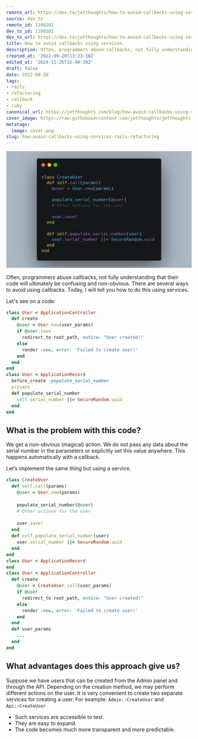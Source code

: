 ```yaml
---
remote_url: https://dev.to/jetthoughts/how-to-avoid-callbacks-using-services-p7l
source: dev_to
remote_id: 1198201
dev_to_id: 1198201
dev_to_url: https://dev.to/jetthoughts/how-to-avoid-callbacks-using-services-p7l
title: How to avoid callbacks using services.
description: Often, programmers abuse callbacks, not fully understanding that their code will ultimately be...
created_at: '2022-09-20T13:23:18Z'
edited_at: '2024-11-25T15:40:39Z'
draft: false
date: 2022-09-20
tags:
- rails
- refactoring
- callback
- ruby
canonical_url: https://jetthoughts.com/blog/how-avoid-callbacks-using-services-rails-refactoring/
cover_image: https://raw.githubusercontent.com/jetthoughts/jetthoughts.github.io/master/content/blog/how-avoid-callbacks-using-services-rails-refactoring/cover.png
metatags:
  image: cover.png
slug: how-avoid-callbacks-using-services-rails-refactoring
---
```

![example code for using service](file_0.png)

Often, programmers abuse callbacks, not fully understanding that their code will ultimately be confusing and non-obvious. There are several ways to avoid using callbacks. Today, I will tell you how to do this using services.

Let's see on a code:

```ruby
class User < ApplicationController
  def create
    @user = User.new(user_params)
    if @user.save
      redirect_to root_path, notice: "User created!"
    else   
      render :new, error: 'Failed to create user!'
    end
  end
end
class User < ApplicationRecord
  before_create :populate_serial_number
  private
  def populate_serial_number
    self.serial_number ||= SecureRandom.uuid
  end
end
```

## What is the problem with this code?

We get a non-obvious (magical) action. We do not pass any data about the serial number in the parameters or explicitly set this value anywhere. This happens automatically with a callback.

Let’s implement the same thing but using a service.

```ruby
class CreateUser
  def self.call(params)
    @user = User.new(params)
    
    populate_serial_number(@user)
    # Other actions for the user
    
    user.save!
  end
  def self.populate_serial_number(user)
    user.serial_number ||= SecureRandom.uuid
  end
end
class User < ApplicationRecord
end
class User < ApplicationController
  def create
    @user = CreateUser.call(user_params)
    if @user
      redirect_to root_path, notice: "User created!"
    else   
      render :new, error: 'Failed to create user!'
    end
  end
  def user_params
    ...
  end
end
```

## What advantages does this approach give us?

Suppose we have users that can be created from the Admin panel and through the API. Depending on the creation method, we may perform different actions on the user. It is very convenient to create two separate services for creating a user. For example: `Admin::CreateUser` and `Api::CreateUser`

- Such services are accessible to test.
- They are easy to expand.
- The code becomes much more transparent and more predictable.
